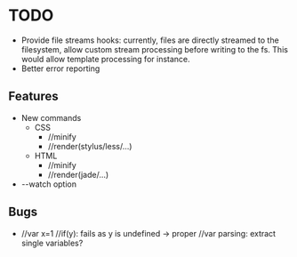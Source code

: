 # TODO

* Provide file streams hooks: currently, files are directly streamed to the filesystem, allow custom stream processing before writing to the fs. This would allow template processing for instance.
* Better error reporting


## Features

* New commands
	* CSS
		* //minify
		* //render(stylus/less/...)
	* HTML
		* //minify
		* //render(jade/...)
* --watch option


## Bugs

* //var x=1 //if(y): fails as y is undefined
	-> proper //var parsing: extract single variables?